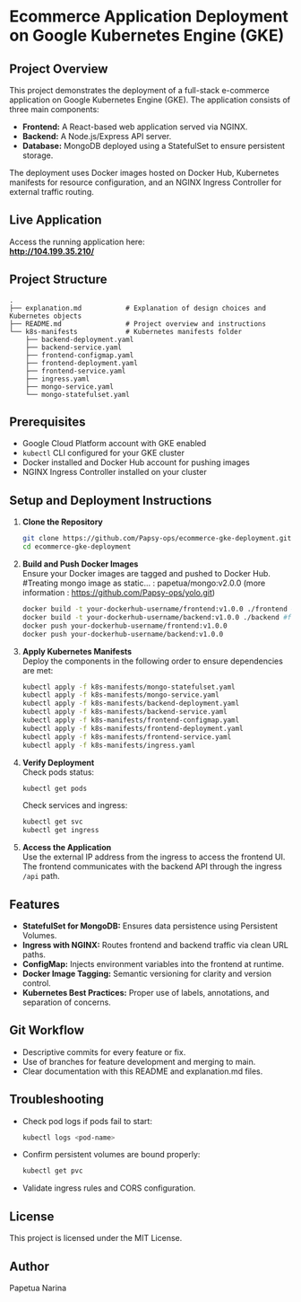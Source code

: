 # Ecommerce Application Deployment on Google Kubernetes Engine (GKE)

## Project Overview

This project demonstrates the deployment of a full-stack e-commerce application on Google Kubernetes Engine (GKE). The application consists of three main components:

- **Frontend:** A React-based web application served via NGINX.
- **Backend:** A Node.js/Express API server.
- **Database:** MongoDB deployed using a StatefulSet to ensure persistent storage.

The deployment uses Docker images hosted on Docker Hub, Kubernetes manifests for resource configuration, and an NGINX Ingress Controller for external traffic routing.

## Live Application

Access the running application here:  
**http://104.199.35.210/**

## Project Structure

```
.
├── explanation.md           # Explanation of design choices and Kubernetes objects
├── README.md                # Project overview and instructions
└── k8s-manifests            # Kubernetes manifests folder
    ├── backend-deployment.yaml
    ├── backend-service.yaml
    ├── frontend-configmap.yaml
    ├── frontend-deployment.yaml
    ├── frontend-service.yaml
    ├── ingress.yaml
    ├── mongo-service.yaml
    └── mongo-statefulset.yaml
```

## Prerequisites

- Google Cloud Platform account with GKE enabled  
- `kubectl` CLI configured for your GKE cluster  
- Docker installed and Docker Hub account for pushing images  
- NGINX Ingress Controller installed on your cluster

## Setup and Deployment Instructions

1. **Clone the Repository**  
   ```bash
   git clone https://github.com/Papsy-ops/ecommerce-gke-deployment.git
   cd ecommerce-gke-deployment
   ```

2. **Build and Push Docker Images**  
   Ensure your Docker images are tagged and pushed to Docker Hub.  
   #Treating mongo image as static... : papetua/mongo:v2.0.0 (more information : https://github.com/Papsy-ops/yolo.git)
   ```bash
   docker build -t your-dockerhub-username/frontend:v1.0.0 ./frontend #from client context
   docker build -t your-dockerhub-username/backend:v1.0.0 ./backend #from backend context
   docker push your-dockerhub-username/frontend:v1.0.0
   docker push your-dockerhub-username/backend:v1.0.0
   ```

3. **Apply Kubernetes Manifests**  
   Deploy the components in the following order to ensure dependencies are met:  
   ```bash
   kubectl apply -f k8s-manifests/mongo-statefulset.yaml
   kubectl apply -f k8s-manifests/mongo-service.yaml
   kubectl apply -f k8s-manifests/backend-deployment.yaml
   kubectl apply -f k8s-manifests/backend-service.yaml
   kubectl apply -f k8s-manifests/frontend-configmap.yaml
   kubectl apply -f k8s-manifests/frontend-deployment.yaml
   kubectl apply -f k8s-manifests/frontend-service.yaml
   kubectl apply -f k8s-manifests/ingress.yaml
   ```

4. **Verify Deployment**  
   Check pods status:  
   ```bash
   kubectl get pods
   ```  
   Check services and ingress:  
   ```bash
   kubectl get svc
   kubectl get ingress
   ```

5. **Access the Application**  
   Use the external IP address from the ingress to access the frontend UI. The frontend communicates with the backend API through the ingress `/api` path.

## Features

- **StatefulSet for MongoDB:** Ensures data persistence using Persistent Volumes.  
- **Ingress with NGINX:** Routes frontend and backend traffic via clean URL paths.  
- **ConfigMap:** Injects environment variables into the frontend at runtime.  
- **Docker Image Tagging:** Semantic versioning for clarity and version control.  
- **Kubernetes Best Practices:** Proper use of labels, annotations, and separation of concerns.

## Git Workflow

- Descriptive commits for every feature or fix.  
- Use of branches for feature development and merging to main.  
- Clear documentation with this README and explanation.md files.

## Troubleshooting

- Check pod logs if pods fail to start:  
  ```bash
  kubectl logs <pod-name>
  ```  
- Confirm persistent volumes are bound properly:  
  ```bash
  kubectl get pvc
  ```  
- Validate ingress rules and CORS configuration.

## License

This project is licensed under the MIT License.

## Author

Papetua Narina
